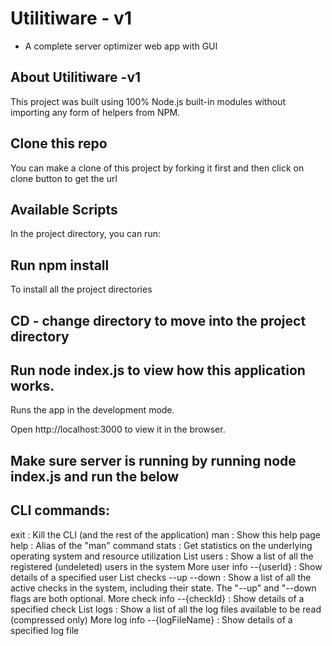 # Utilitiware - v1
- A complete server optimizer web app with GUI

## About Utilitiware -v1    
This project was built using 100% Node.js built-in modules without importing any form of helpers from NPM.

## Clone this repo
You can make a clone of this project by forking it first and then click on clone button to get the url

## Available Scripts
In the project directory, you can run:

## Run npm install
To install all the project directories
## CD - change directory to move into the project directory

## Run node index.js to view how this application works.
Runs the app in the development mode.

Open http://localhost:3000 to view it in the browser.

## Make sure server is running by running node index.js and run the below
## CLI commands:
exit : Kill the CLI (and the rest of the application)
man : Show this help page
help : Alias of the "man" command
stats : Get statistics on the underlying operating system and resource utilization
List users : Show a list of all the registered (undeleted) users in the system
More user info --{userId} : Show details of a specified user
List checks --up --down : Show a list of all the active checks in the system, including their state. The "--up" and "--down flags are both optional.
More check info --{checkId} : Show details of a specified check
List logs : Show a list of all the log files available to be read (compressed only)
More log info --{logFileName} : Show details of a specified log file

